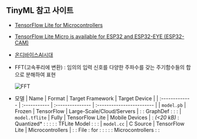 ## TinyML 참고 사이트
- [TensorFlow Lite for Microcontrollers](https://www.tensorflow.org/lite/microcontrollers?hl=ko)
- [TensorFlow Lite Micro is available for ESP32 and ESP32-EYE (ESP32-CAM)](https://diyprojects.io/tensorflow-lite-micro-is-available-for-esp32-and-esp32-eye-esp32-cam/#.X6isJ2j7SUk)
- [온디바이스AI시대](https://dbr.donga.com/article/view/1203/article_no/9635)
- FFT(고속푸리에 변환) : 임의의 입력 신호를 다양한 주파수를 갖는 주기함수들의 합으로 분해하여 표현   

  ![FFT](https://t1.daumcdn.net/cfile/tistory/9967FA3359B63D8122)
  
- 모델
  | Name           | Format       | Target Framework | Target Device             |
  | :------------- | :----------- | :--------------- | :------------------------ |
  | `model.pb`     | Frozen       | TensorFlow       | Large-Scale/Cloud/Servers |
  :                : GraphDef     :                  :                           :
  | `model.tflite` | Fully        | TensorFlow Lite  | Mobile Devices            |
  : *(<20 kB)*     : Quantized*   :                  :                           :
  :                : TFLite Model :                  :                           :
  | `model.cc`     | C Source     | TensorFlow Lite  | Microcontrollers          |
  :                : File         : for              :                           :
  :                :              : Microcontrollers :                           :
